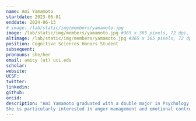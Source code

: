 ```yaml
---
name: Ami Yamamoto
startdate: 2023-06-01
enddate: 2024-06-13
# image: /lab/static/img/members/yamamoto.jpg
image: /lab/static/img/members/yamamoto.jpg #365 x 365 pixels, 72 dpi, JPG
altimage: /lab/static/img/members/yamamoto.jpg #365 x 365 pixels, 72 dpi, JPG
position: Cognitive Sciences Honors Student
subsequent:
pronouns: she/her
email: amicy (at) uci.edu
scholar:
website:
UCSF:
twitter: 
linkedin: 
github: 
orcid:
description: "Ami Yamamoto graduated with a double major in Psychology B.S. and Criminology, Law, and Society. Her research interests are anything based on decision making and motivation. 
She is particularly interested in anger management and emotional control in individuals, and wants to understand the difference between people who act upon their emotions and those who do not."
---
```

